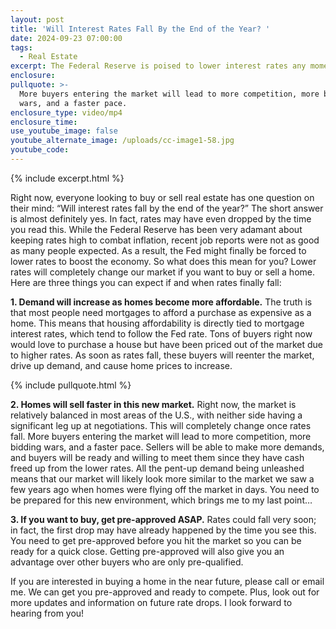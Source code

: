 ```yaml
---
layout: post
title: 'Will Interest Rates Fall By the End of the Year? '
date: 2024-09-23 07:00:00
tags:
  - Real Estate
excerpt: The Federal Reserve is poised to lower interest rates any moment.
enclosure:
pullquote: >-
  More buyers entering the market will lead to more competition, more bidding
  wars, and a faster pace.
enclosure_type: video/mp4
enclosure_time:
use_youtube_image: false
youtube_alternate_image: /uploads/cc-image1-58.jpg
youtube_code:
---
```

{% include excerpt.html %}

Right now, everyone looking to buy or sell real estate has one question on their mind: “Will interest rates fall by the end of the year?” The short answer is almost definitely yes. In fact, rates may have even dropped by the time you read this. While the Federal Reserve has been very adamant about keeping rates high to combat inflation, recent job reports were not as good as many people expected. As a result, the Fed might finally be forced to lower rates to boost the economy. So what does this mean for you? Lower rates will completely change our market if you want to buy or sell a home. Here are three things you can expect if and when rates finally fall:

**1\. Demand will increase as homes become more affordable.** The truth is that most people need mortgages to afford a purchase as expensive as a home. This means that housing affordability is directly tied to mortgage interest rates, which tend to follow the Fed rate. Tons of buyers right now would love to purchase a house but have been priced out of the market due to higher rates. As soon as rates fall, these buyers will reenter the market, drive up demand, and cause home prices to increase.

{% include pullquote.html %}

**2\. Homes will sell faster in this new market.** Right now, the market is relatively balanced in most areas of the U.S., with neither side having a significant leg up at negotiations. This will completely change once rates fall. More buyers entering the market will lead to more competition, more bidding wars, and a faster pace. Sellers will be able to make more demands, and buyers will be ready and willing to meet them since they have cash freed up from the lower rates. All the pent-up demand being unleashed means that our market will likely look more similar to the market we saw a few years ago when homes were flying off the market in days. You need to be prepared for this new environment, which brings me to my last point…

**3\. If you want to buy, get pre-approved ASAP.** Rates could fall very soon; in fact, the first drop may have already happened by the time you see this. You need to get pre-approved before you hit the market so you can be ready for a quick close. Getting pre-approved will also give you an advantage over other buyers who are only pre-qualified.

If you are interested in buying a home in the near future, please call or email me. We can get you pre-approved and ready to compete. Plus, look out for more updates and information on future rate drops. I look forward to hearing from you!<br>

&nbsp;